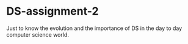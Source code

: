# DS-assignment-2
Just to know the evolution and the importance of DS in the day to day computer science world.
